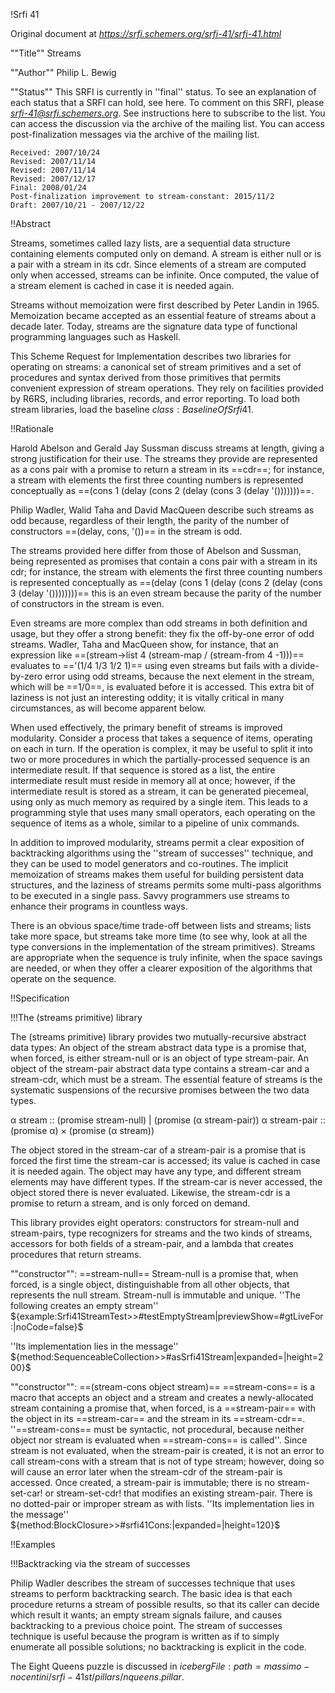 !Srfi 41

Original document at *https://srfi.schemers.org/srfi-41/srfi-41.html*

""Title"" 
Streams

""Author"" 
Philip L. Bewig

""Status""
This SRFI is currently in ''final'' status. To see an explanation of each status that a SRFI can hold, see here. To comment on this SRFI, please *srfi-41@srfi.schemers.org*. See instructions here to subscribe to the list. You can access the discussion via the archive of the mailing list. You can access post-finalization messages via the archive of the mailing list.

    Received: 2007/10/24
    Revised: 2007/11/14
    Revised: 2007/11/14
    Revised: 2007/12/17
    Final: 2008/01/24
    Post-finalization improvement to stream-constant: 2015/11/2
    Draft: 2007/10/21 - 2007/12/22 

!!Abstract

Streams, sometimes called lazy lists, are a sequential data structure containing elements computed only on demand. A stream is either null or is a pair with a stream in its cdr. Since elements of a stream are computed only when accessed, streams can be infinite. Once computed, the value of a stream element is cached in case it is needed again.

Streams without memoization were first described by Peter Landin in 1965. Memoization became accepted as an essential feature of streams about a decade later. Today, streams are the signature data type of functional programming languages such as Haskell.

This Scheme Request for Implementation describes two libraries for operating on streams: a canonical set of stream primitives and a set of procedures and syntax derived from those primitives that permits convenient expression of stream operations. They rely on facilities provided by R6RS, including libraries, records, and error reporting. To load both stream libraries, load the baseline ${class:BaselineOfSrfi41}$.

!!Rationale

Harold Abelson and Gerald Jay Sussman discuss streams at length, giving a strong justification for their use. The streams they provide are represented as a cons pair with a promise to return a stream in its ==cdr==; for instance, a stream with elements the first three counting numbers is represented conceptually as ==(cons 1 (delay (cons 2 (delay (cons 3 (delay '()))))))==.
 
Philip Wadler, Walid Taha and David MacQueen describe such streams as odd because, regardless of their length, the parity of the number of constructors ==(delay, cons, '())== in the stream is odd.

The streams provided here differ from those of Abelson and Sussman, being represented as promises that contain a cons pair with a stream in its cdr; for instance, the stream with elements the first three counting numbers is represented conceptually as ==(delay (cons 1 (delay (cons 2 (delay (cons 3 (delay '())))))))== this is an even stream because the parity of the number of constructors in the stream is even.

Even streams are more complex than odd streams in both definition and usage, but they offer a strong benefit: they fix the off-by-one error of odd streams. Wadler, Taha and MacQueen show, for instance, that an expression like ==(stream->list 4 (stream-map / (stream-from 4 -1)))== evaluates to =='(1/4 1/3 1/2 1)== using even streams but fails with a divide-by-zero error using odd streams, because the next element in the stream, which will be ==1/0==, is evaluated before it is accessed. This extra bit of laziness is not just an interesting oddity; it is vitally critical in many circumstances, as will become apparent below.

When used effectively, the primary benefit of streams is improved modularity. Consider a process that takes a sequence of items, operating on each in turn. If the operation is complex, it may be useful to split it into two or more procedures in which the partially-processed sequence is an intermediate result. If that sequence is stored as a list, the entire intermediate result must reside in memory all at once; however, if the intermediate result is stored as a stream, it can be generated piecemeal, using only as much memory as required by a single item. This leads to a programming style that uses many small operators, each operating on the sequence of items as a whole, similar to a pipeline of unix commands.

In addition to improved modularity, streams permit a clear exposition of backtracking algorithms using the ''stream of successes'' technique, and they can be used to model generators and co-routines. The implicit memoization of streams makes them useful for building persistent data structures, and the laziness of streams permits some multi-pass algorithms to be executed in a single pass. Savvy programmers use streams to enhance their programs in countless ways.

There is an obvious space/time trade-off between lists and streams; lists take more space, but streams take more time (to see why, look at all the type conversions in the implementation of the stream primitives). Streams are appropriate when the sequence is truly infinite, when the space savings are needed, or when they offer a clearer exposition of the algorithms that operate on the sequence.

!!Specification

!!!The (streams primitive) library

The (streams primitive) library provides two mutually-recursive abstract data types: An object of the stream abstract data type is a promise that, when forced, is either stream-null or is an object of type stream-pair. An object of the stream-pair abstract data type contains a stream-car and a stream-cdr, which must be a stream. The essential feature of streams is the systematic suspensions of the recursive promises between the two data types.

α stream
  :: (promise stream-null)
  |  (promise (α stream-pair))
α stream-pair
  :: (promise α) × (promise (α stream))

The object stored in the stream-car of a stream-pair is a promise that is forced the first time the stream-car is accessed; its value is cached in case it is needed again. The object may have any type, and different stream elements may have different types. If the stream-car is never accessed, the object stored there is never evaluated. Likewise, the stream-cdr is a promise to return a stream, and is only forced on demand.

This library provides eight operators: constructors for stream-null and stream-pairs, type recognizers for streams and the two kinds of streams, accessors for both fields of a stream-pair, and a lambda that creates procedures that return streams.

""constructor"": ==stream-null==
Stream-null is a promise that, when forced, is a single object, distinguishable from all other objects, that represents the null stream. Stream-null is immutable and unique.
''The following creates an empty stream'' ${example:Srfi41StreamTest>>#testEmptyStream|previewShow=#gtLiveFor:|noCode=false}$

''Its implementation lies in the message'' ${method:SequenceableCollection>>#asSrfi41Stream|expanded=|height=200}$

""constructor"": ==(stream-cons object stream)==
==stream-cons== is a macro that accepts an object and a stream and creates a newly-allocated stream containing a promise that, when forced, is a ==stream-pair== with the object in its ==stream-car== and the stream in its ==stream-cdr==. ''==stream-cons== must be syntactic, not procedural, because neither object nor stream is evaluated when ==stream-cons== is called''. Since stream is not evaluated, when the stream-pair is created, it is not an error to call stream-cons with a stream that is not of type stream; however, doing so will cause an error later when the stream-cdr of the stream-pair is accessed. Once created, a stream-pair is immutable; there is no stream-set-car! or stream-set-cdr! that modifies an existing stream-pair. There is no dotted-pair or improper stream as with lists. ''Its implementation lies in the message'' ${method:BlockClosure>>#srfi41Cons:|expanded=|height=120}$

!!Examples

!!!Backtracking via the stream of successes

Philip Wadler describes the stream of successes technique that uses streams to perform backtracking search. The basic idea is that each procedure returns a stream of possible results, so that its caller can decide which result it wants; an empty stream signals failure, and causes backtracking to a previous choice point. The stream of successes technique is useful because the program is written as if to simply enumerate all possible solutions; no backtracking is explicit in the code.

The Eight Queens puzzle is discussed in
${icebergFile:path=massimo-nocentini/srfi-41st/pillars/nqueens.pillar}$.
